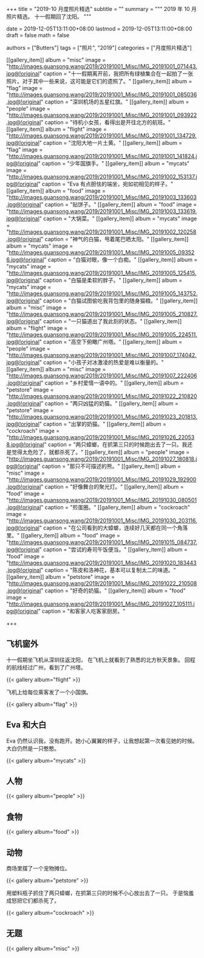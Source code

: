 +++
title = "2019-10 月度照片精选"
subtitle = ""
summary = """
2019 年 10 月照片精选。
十一假期回了沈阳。
"""

date = 2019-12-05T13:11:00+08:00
lastmod = 2019-12-05T13:11:00+08:00
draft = false
math = false

authors = ["Butters"]
tags = ["照片", "2019"]
categories = ["月度照片精选"]

[[gallery_item]]
album = "misc"
image = "http://images.guansong.wang/2019/20191001_Misc/IMG_20191001_071443.jpg@!original"
caption = "十一假期离开前，我把所有绿植集合在一起拍了一张照片。对于其中一些来说，这可能是它们的遗照了。"
[[gallery_item]]
album = "flag"
image = "http://images.guansong.wang/2019/20191001_Misc/IMG_20191001_085036.jpg@!original"
caption = "深圳机场的五星红旗。"
[[gallery_item]]
album = "people"
image = "http://images.guansong.wang/2019/20191001_Misc/IMG_20191001_093922.jpg@!original"
caption = "待机小女孩，看得出是开往北方的航班。"
[[gallery_item]]
album = "flight"
image = "http://images.guansong.wang/2019/20191001_Misc/IMG_20191001_134729.jpg@!original"
caption = "沈阳大地一片土黄。"
[[gallery_item]]
album = "flag"
image = "http://images.guansong.wang/2019/20191001_Misc/IMG_20191001_141824.jpg@!original"
caption = "少年国旗手。"
[[gallery_item]]
album = "mycats"
image = "http://images.guansong.wang/2019/20191001_Misc/IMG_20191002_153137.jpg@!original"
caption = "Eva 有点胆怯的端坐，宛如初相见的样子。"
[[gallery_item]]
album = "food"
image = "http://images.guansong.wang/2019/20191001_Misc/IMG_20191003_133603.jpg@!original"
caption = "贴饼子。"
[[gallery_item]]
album = "food"
image = "http://images.guansong.wang/2019/20191001_Misc/IMG_20191003_133619.jpg@!original"
caption = "大锅菜。"
[[gallery_item]]
album = "mycats"
image = "http://images.guansong.wang/2019/20191001_Misc/IMG_20191002_120258.jpg@!original"
caption = "神气的白猫，甩着尾巴晒太阳。"
[[gallery_item]]
album = "mycats"
image = "http://images.guansong.wang/2019/20191001_Misc/IMG_20191005_093526.jpg@!original"
caption = "白猫对眼，像一个白痴。"
[[gallery_item]]
album = "mycats"
image = "http://images.guansong.wang/2019/20191001_Misc/IMG_20191005_125415.jpg@!original"
caption = "白猫是柔软的胖子。"
[[gallery_item]]
album = "mycats"
image = "http://images.guansong.wang/2019/20191001_Misc/IMG_20191005_143752.jpg@!original"
caption = "白猫试图偷吃我背包里的随身猫粮。"
[[gallery_item]]
album = "misc"
image = "http://images.guansong.wang/2019/20191001_Misc/IMG_20191005_210827.jpg@!original"
caption = "一只猫道出了我此刻的状态。"
[[gallery_item]]
album = "flight"
image = "http://images.guansong.wang/2019/20191001_Misc/IMG_20191005_224511.jpg@!original"
caption = "高空下俯瞰广州塔。"
[[gallery_item]]
album = "people"
image = "http://images.guansong.wang/2019/20191001_Misc/IMG_20191007_174042.jpg@!original"
caption = "小孩子对冰激凌的热爱是难以衡量的。"
[[gallery_item]]
album = "misc"
image = "http://images.guansong.wang/2019/20191001_Misc/IMG_20191007_222406.jpg@!original"
caption = "乡村爱情一语中的。"
[[gallery_item]]
album = "petstore"
image = "http://images.guansong.wang/2019/20191001_Misc/IMG_20191022_210820.jpg@!original"
caption = "两只凶猛的奶猫。"
[[gallery_item]]
album = "petstore"
image = "http://images.guansong.wang/2019/20191001_Misc/IMG_20191023_201813.jpg@!original"
caption = "出掌的奶猫。"
[[gallery_item]]
album = "cockroach"
image = "http://images.guansong.wang/2019/20191001_Misc/IMG_20191026_220538.jpg@!original"
caption = "两只蟑螂，在抓第三只的时候跑出去了一只。我还是觉得太危险了，就都杀死了。"
[[gallery_item]]
album = "people"
image = "http://images.guansong.wang/2019/20191001_Misc/IMG_20191027_180818.jpg@!original"
caption = "那只不可描述的熊。"
[[gallery_item]]
album = "misc"
image = "http://images.guansong.wang/2019/20191001_Misc/IMG_20191029_192900.jpg@!original"
caption = "好像舞台的聚光灯。"
[[gallery_item]]
album = "food"
image = "http://images.guansong.wang/2019/20191001_Misc/IMG_20191030_080501.jpg@!original"
caption = "煎蛋圈。"
[[gallery_item]]
album = "cockroach"
image = "http://images.guansong.wang/2019/20191001_Misc/IMG_20191030_203116.jpg@!original"
caption = "在公司看到的大蟑螂，连续好几天都在同一个角落里。"
[[gallery_item]]
album = "food"
image = "http://images.guansong.wang/2019/20191001_Misc/IMG_20191015_084737.jpg@!original"
caption = "尝试的寿司午饭便当。"
[[gallery_item]]
album = "food"
image = "http://images.guansong.wang/2019/20191001_Misc/IMG_20191020_183443.jpg@!original"
caption = "陈皮和洛神花，基本可以复制太二的味道。"
[[gallery_item]]
album = "petstore"
image = "http://images.guansong.wang/2019/20191001_Misc/IMG_20191022_210508.jpg@!original"
caption = "好奇的奶猫。"
[[gallery_item]]
album = "food"
image = "http://images.guansong.wang/2019/20191001_Misc/IMG_20191027_105111.jpg@!original"
caption = "和客家人吃客家厨房。"

+++

## 飞机窗外

十一假期坐飞机从深圳往返沈阳，
在飞机上就看到了熟悉的北方秋天景象。
回程的航线经过广州，看到了广州塔。

{{< gallery album="flight" >}}

飞机上给每位乘客发了一个小国旗。

{{< gallery album="flag" >}}

## Eva 和大白

Eva 仍然认识我，没有跑开。她小心翼翼的样子，让我想起第一次看见她的时候。
大白仍然是一只憨憨。

{{< gallery album="mycats" >}}

## 人物

{{< gallery album="people" >}}

## 食物

{{< gallery album="food" >}}

## 动物

商场里摆了一个宠物摊位。

{{< gallery album="petstore" >}}

用塑料瓶子抓住了两只蟑螂，在抓第三只的时候不小心放出去了一只。
于是恼羞成怒把它们都杀死了。

{{< gallery album="cockroach" >}}

## 无题

{{< gallery album="misc" >}}